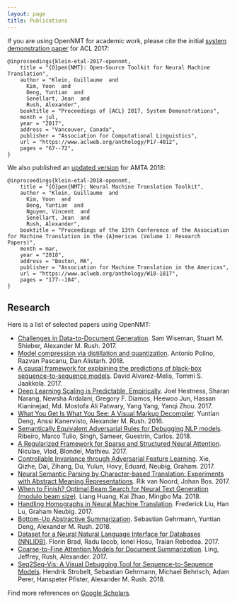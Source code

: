 ```yaml
---
layout: page
title: Publications
---
```


If you are using OpenNMT for academic work, please cite the initial [system demonstration paper](https://www.aclweb.org/anthology/P17-4012) for ACL 2017:

```
@inproceedings{klein-etal-2017-opennmt,
    title = "{O}pen{NMT}: Open-Source Toolkit for Neural Machine Translation",
    author = "Klein, Guillaume  and
      Kim, Yoon  and
      Deng, Yuntian  and
      Senellart, Jean  and
      Rush, Alexander",
    booktitle = "Proceedings of {ACL} 2017, System Demonstrations",
    month = jul,
    year = "2017",
    address = "Vancouver, Canada",
    publisher = "Association for Computational Linguistics",
    url = "https://www.aclweb.org/anthology/P17-4012",
    pages = "67--72",
}
```

We also published an [updated version](https://www.aclweb.org/anthology/W18-1817) for AMTA 2018:

```
@inproceedings{klein-etal-2018-opennmt,
    title = "{O}pen{NMT}: Neural Machine Translation Toolkit",
    author = "Klein, Guillaume  and
      Kim, Yoon  and
      Deng, Yuntian  and
      Nguyen, Vincent  and
      Senellart, Jean  and
      Rush, Alexander",
    booktitle = "Proceedings of the 13th Conference of the Association for Machine Translation in the {A}mericas (Volume 1: Research Papers)",
    month = mar,
    year = "2018",
    address = "Boston, MA",
    publisher = "Association for Machine Translation in the Americas",
    url = "https://www.aclweb.org/anthology/W18-1817",
    pages = "177--184",
}
```

## Research

Here is a list of selected papers using OpenNMT:

* [Challenges in Data-to-Document Generation](http://arxiv.org/abs/1707.08052). Sam Wiseman, Stuart M. Shieber, Alexander M. Rush. 2017.
* [Model compression via distillation and quantization](http://arxiv.org/abs/1802.05668). Antonio Polino, Razvan Pascanu, Dan Alistarh. 2018.
* [A causal framework for explaining the predictions of black-box sequence-to-sequence models](http://arxiv.org/abs/1707.01943). David Alvarez-Melis, Tommi S. Jaakkola. 2017.
* [Deep Learning Scaling is Predictable, Empirically](http://arxiv.org/abs/1712.00409). Joel Hestness, Sharan Narang, Newsha Ardalani, Gregory F. Diamos, Heewoo Jun, Hassan Kianinejad, Md. Mostofa Ali Patwary, Yang Yang, Yanqi Zhou. 2017.
* [What You Get Is What You See: A Visual Markup Decompiler](http://arxiv.org/abs/1609.04938). Yuntian Deng, Anssi Kanervisto, Alexander M. Rush. 2016.
* [Semantically Equivalent Adversarial Rules for Debugging NLP models](https://www.aclweb.org/anthology/P18-1079). Ribeiro, Marco Tulio, Singh, Sameer, Guestrin, Carlos. 2018.
* [A Regularized Framework for Sparse and Structured Neural Attention](http://papers.nips.cc/paper/6926-a-regularized-framework-for-sparse-and-structured-neural-attention.pdf). Niculae, Vlad, Blondel, Mathieu. 2017.
* [Controllable Invariance through Adversarial Feature Learning](http://papers.nips.cc/paper/6661-controllable-invariance-through-adversarial-feature-learning.pdf). Xie, Qizhe, Dai, Zihang, Du, Yulun, Hovy, Eduard, Neubig, Graham. 2017.
* [Neural Semantic Parsing by Character-based Translation: Experiments with Abstract Meaning Representations](http://arxiv.org/abs/1705.09980). Rik van Noord, Johan Bos. 2017.
* [When to Finish? Optimal Beam Search for Neural Text Generation (modulo beam size)](http://arxiv.org/abs/1809.00069). Liang Huang, Kai Zhao, Mingbo Ma. 2018.
* [Handling Homographs in Neural Machine Translation](http://arxiv.org/abs/1708.06510). Frederick Liu, Han Lu, Graham Neubig. 2017.
* [Bottom-Up Abstractive Summarization](http://arxiv.org/abs/1808.10792). Sebastian Gehrmann, Yuntian Deng, Alexander M. Rush. 2018.
* [Dataset for a Neural Natural Language Interface for Databases (NNLIDB)](http://arxiv.org/abs/1707.03172). Florin Brad, Radu Iacob, Ionel Hosu, Traian Rebedea. 2017.
* [Coarse-to-Fine Attention Models for Document Summarization](https://www.aclweb.org/anthology/W17-4505). Ling, Jeffrey, Rush, Alexander. 2017.
* [Seq2Seq-Vis: A Visual Debugging Tool for Sequence-to-Sequence Models](http://arxiv.org/abs/1804.09299). Hendrik Strobelt, Sebastian Gehrmann, Michael Behrisch, Adam Perer, Hanspeter Pfister, Alexander M. Rush. 2018.

Find more references on [Google Scholars](https://scholar.google.fr/scholar?cites=6651054115351140376).
